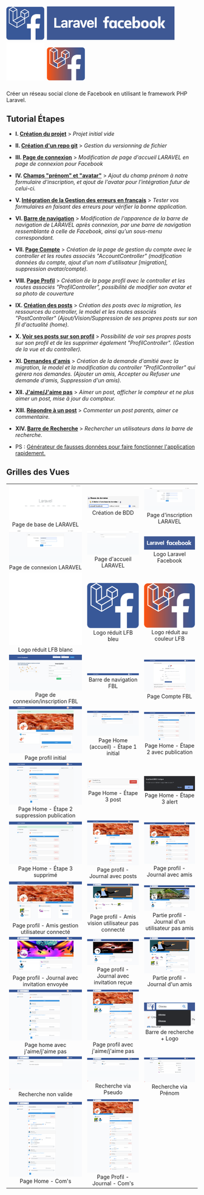 <h1>
    <img src="public/img/logo-laravel-facebook-blue.svg" alt="Logo Laravel Facebook" width="100" height="auto"> 
    <img  class="bg-dark" style="background:black!important; background-color:black!important;" src="docs/screens/logo-laravel-facebook.png" alt="Logo Laravel Facebook" width="auto" height="auto"> 
    <img src="public/img/logo-laravel-facebook.svg" alt="Logo Laravel Facebook" width="100" height="auto"> 
    <img src="public/img/logo-laravel-facebook-orange-blue.svg" alt="Logo Laravel Facebook" width="100" height="auto">
</h1>

Créer un réseau social clone de Facebook en utilisant le framework PHP Laravel.

## Tutorial Étapes

-   **I. [Création du projet](docs/creation-projet.md)** > _Projet initial vide_

-   **II. [Création d'un repo git](docs/creation-repo-git.md)** > _Gestion du versionning de fichier_

-   **III. [Page de connexion](docs/page-connexion.md)** > _Modification de page d'accueil LARAVEL en page de connexion pour Facebook_

-   **IV. [Champs "prénom" et "avatar"](docs/firstname-and-avatar.md)** > _Ajout du champ prénom à notre formulaire d'inscription, et ajout de l'avatar pour l'intégration futur de celui-ci._

-   **V. [Intégration de la Gestion des erreurs en français](docs/gestion-erreur-fr.md)** > _Tester vos formulaires en faisant des erreurs pour vérifier la bonne application._

-   **VI. [Barre de navigation](docs/barre-navigation.md)** > _Modification de l'apparence de la barre de navigation de LARAVEL après connexion, par une barre de navigation ressemblante à celle de Facebook, ainsi qu'un sous-menu correspondant._

-   **VII. [Page Compte](docs/page-compte.md)** > _Création de la page de gestion du compte avec le controller et les routes associés "AccountController" (modification données du compte, ajout d'un nom d'utilisateur \[migration], suppression avatar/compte)._

-   **VIII. [Page Profil](docs/page-profil.md)** > _Création de la page profil avec le controller et les routes associés "ProfilController", possibilité de modifier son avatar et sa photo de couverture_

-   **IX. [Création des posts](docs/posts.md)** > _Création des posts avec la migration, les ressources du controller, le model et les routes associés "PostController" (Ajout/Vision/Suppression de ses propres posts sur son fil d'actualité (home)._

-   **X. [Voir ses posts sur son profil](docs/page-profil-posts.md)** > _Possibilité de voir ses propres posts sur son profil et de les supprimer également "ProfilController". (Gestion de la vue et du controller)._

-   **XI. [Demandes d'amis](docs/amis.md)** > _Création de la demande d'amitié avec la migration, le model et la modification du controller "ProfilController" qui gérera nos demandes. (Ajouter un amis, Accepter ou Refuser une demande d'amis, Suppression d'un amis)._

-   **XII. [J'aime/J'aime pas](docs/like-unlike.md)** > _Aimer un post, afficher le compteur et ne plus aimer un post, mise à jour du compteur._

-   **XIII. [Répondre à un post](docs/coms.md)** > _Commenter un post parents, aimer ce commentaire._

-   **XIV. [Barre de Recherche](docs/search.md)** > _Rechercher un utilisateurs dans la barre de recherche._

-   PS : [Générateur de fausses données pour faire fonctionner l'application rapidement.](docs/seeders.md)

## Grilles des Vues

|                                                                                                                                                                     |                                                                                                                                                                     |                                                                                                                                      |
| :-----------------------------------------------------------------------------------------------------------------------------------------------------------------: | :-----------------------------------------------------------------------------------------------------------------------------------------------------------------: | :----------------------------------------------------------------------------------------------------------------------------------: |
|                                          ![docs/screens/localhost.png](docs/screens/localhost.png) Page de base de LARAVEL                                          |                                   ![docs/screens/PHPMyAdmin-CreateBDD.png](docs/screens/PHPMyAdmin-CreateBDD.png) Création de BDD                                   |                     ![docs/screens/Base-register.png](docs/screens/Base-register.png) Page d'inscription LARAVEL                     |
|                                        ![docs/screens/Base-login.png](docs/screens/Base-login.png) Page de connexion LARAVEL                                        |                                     ![docs/screens/Base-logged_in.png](docs/screens/Base-logged_in.png) Page d'accueil LARAVEL                                      |                        ![Logo Laravel Facebook](docs/screens/logo-laravel-facebook.png) Logo Laravel Facebook                        |
|                                        ![Logo Laravel Facebook](public/img/logo-laravel-facebook.svg) Logo réduit LFB blanc                                         |                                    ![Logo Laravel Facebook bleu](public/img/logo-laravel-facebook-blue.svg) Logo réduit LFB bleu                                    |          ![Logo Laravel Facebook couleur FBL](public/img/logo-laravel-facebook-orange-blue.svg) Logo réduit au couleur LFB           |
|                                    ![docs/screens/FB-welcome.png](docs/screens/FB-welcome.png) Page de connexion/inscription FBL                                    |                               ![docs/screens/FBL-barre-navigation.png](docs/screens/FBL-barre-navigation.png) Barre de navigation FBL                               |                        ![docs/screens/FBL-page-compte.png](docs/screens/FBL-page-compte.png) Page Compte FBL                         |
|                             ![docs/screens/profil-edit-avatar-cover.png](docs/screens/profil-edit-avatar-cover.png) Page profil initial                             |                               ![docs/screens/FBL-page-home.png](docs/screens/FBL-page-home.png) Page Home (accueil) - Étape 1 initial                               |    ![docs/screens/FBL-page-home-publication.png](docs/screens/FBL-page-home-publication.png) Page Home - Étape 2 avec publication    |
|                ![docs/screens/FBL-page-home-publication.png](docs/screens/FBL-page-home-publication.png) Page Home - Étape 2 suppression publication                |                                     ![docs/screens/FBL-post-supp.png](docs/screens/FBL-post-supp.png) Page Home - Étape 3 post                                      |                    ![docs/screens/FBL-post-alert.png](docs/screens/FBL-post-alert.png) Page Home - Étape 3 alert                     |
|                              ![docs/screens/FBL-page-home-supp.png](docs/screens/FBL-page-home-supp.png) Page Home - Étape 3 supprimé                               |                         ![docs/screens/FBL-page-profil-posts.png](docs/screens/FBL-page-profil-posts.png) Page profil - Journal avec posts                          |        ![docs/screens/FBL-page-profil-journal.png](docs/screens/FBL-page-profil-journal.png) Page profil - Journal avec amis         |
|                   ![docs/screens/FBL-page-profil-amis.png](docs/screens/FBL-page-profil-amis.png) Page profil - Amis gestion utilisateur connecté                   |                ![docs/screens/FBL-page-profil-amis1.png](docs/screens/FBL-page-profil-amis1.png) Page profil - Amis vision utilisateur pas connecté                 | ![Journal d'un utilisateur non amis](docs/screens/FBL-page-profil-journal-add.png) Partie profil - Journal d'un utilisateur pas amis |
| ![Journal d'un utilisateur à qui on a envoyé une demande d'amis](docs/screens/FBL-page-profil-journal-invit_send.png) Page profil - Journal avec invitation envoyée | ![Journal d'un utilisateur à qui on a reçu une demande d'amis](docs/screens/FBL-page-profil-journal-invit_received.png) Page profil - Journal avec invitation reçue |              ![Journal d'un utilisateur amis](docs/screens/FBL-page-profil-amis2.png) Partie profil - Journal d'un amis              |
|                              ![Timeline avec j'aime/j'aime pas](docs/screens/FBL-page-home-like.png) Page home avec j'aime/j'aime pas                               |                             ![Profil avec j'aime/j'aime pas](docs/screens/FBL-page-profil-like.png) Page profil avec j'aime/j'aime pas                              |                        ![Barre de recherche style](docs/screens/FBL-search.png)     Barre de recherche + Logo                        |
|                                 ![Barre de recherche vide](docs/screens/FBL-barre-navigation-search-vide.png) Recherche non valide                                  |                                ![Barre de recherche via Pseudo](docs/screens/FBL-barre-navigation-search1.png) Recherche via Pseudo                                 |                ![Barre de recherche via Prénom](docs/screens/FBL-barre-navigation-search.png)    Recherche via Prénom                |
|                                             ![Page Home - Com's](docs/screens/FBL-page-home-coms.png) Page Home - Com's                                             |                            ![Page Profil - Journal - Com's](docs/screens/FBL-page-profil-journal-coms.png) Page Profil - Journal - Com's                            |                                                                                                                                      |

 
 

